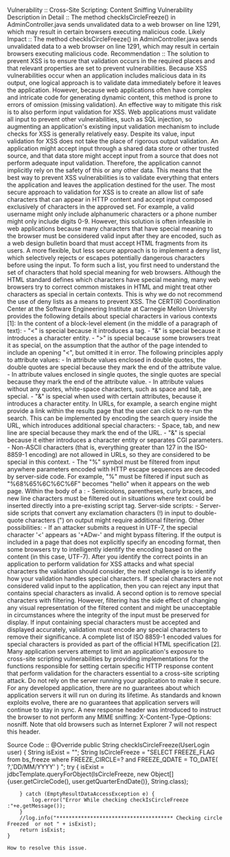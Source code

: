 Vulnerability :: Cross-Site Scripting: Content Sniffing
Vulnerability Description in Detail :: The method checkIsCircleFreeze() in AdminController.java sends unvalidated data to a web browser on line 1291, which may result in certain browsers executing malicious code.
Likely Impact :: The method checkIsCircleFreeze() in AdminController.java sends unvalidated data to a web browser on line 1291, which may result in certain browsers executing malicious code.
Recommendation :: The solution to prevent XSS is to ensure that validation occurs in the required places and that relevant properties are set to prevent vulnerabilities. Because XSS vulnerabilities occur when an application includes malicious data in its output, one logical approach is to validate data immediately before it leaves the application. However, because web applications often have complex and intricate code for generating dynamic content, this method is prone to errors of omission (missing validation). An effective way to mitigate this risk is to also perform input validation for XSS. Web applications must validate all input to prevent other vulnerabilities, such as SQL injection, so augmenting an application's existing input validation mechanism to include checks for XSS is generally relatively easy. Despite its value, input validation for XSS does not take the place of rigorous output validation. An application might accept input through a shared data store or other trusted source, and that data store might accept input from a source that does not perform adequate input validation. Therefore, the application cannot implicitly rely on the safety of this or any other data. This means that the best way to prevent XSS vulnerabilities is to validate everything that enters the application and leaves the application destined for the user. The most secure approach to validation for XSS is to create an allow list of safe characters that can appear in HTTP content and accept input composed exclusively of characters in the approved set. For example, a valid username might only include alphanumeric characters or a phone number might only include digits 0-9. However, this solution is often infeasible in web applications because many characters that have special meaning to the browser must be considered valid input after they are encoded, such as a web design bulletin board that must accept HTML fragments from its users. A more flexible, but less secure approach is to implement a deny list, which selectively rejects or escapes potentially dangerous characters before using the input. To form such a list, you first need to understand the set of characters that hold special meaning for web browsers. Although the HTML standard defines which characters have special meaning, many web browsers try to correct common mistakes in HTML and might treat other characters as special in certain contexts. This is why we do not recommend the use of deny lists as a means to prevent XSS. The CERT(R) Coordination Center at the Software Engineering Institute at Carnegie Mellon University provides the following details about special characters in various contexts [1]: In the content of a block-level element (in the middle of a paragraph of text): - "<" is special because it introduces a tag. - "&" is special because it introduces a character entity. - ">" is special because some browsers treat it as special, on the assumption that the author of the page intended to include an opening "<", but omitted it in error. The following principles apply to attribute values: - In attribute values enclosed in double quotes, the double quotes are special because they mark the end of the attribute value. - In attribute values enclosed in single quotes, the single quotes are special because they mark the end of the attribute value. - In attribute values without any quotes, white-space characters, such as space and tab, are special. - "&" is special when used with certain attributes, because it introduces a character entity. In URLs, for example, a search engine might provide a link within the results page that the user can click to re-run the search. This can be implemented by encoding the search query inside the URL, which introduces additional special characters: - Space, tab, and new line are special because they mark the end of the URL. - "&" is special because it either introduces a character entity or separates CGI parameters. - Non-ASCII characters (that is, everything greater than 127 in the ISO-8859-1 encoding) are not allowed in URLs, so they are considered to be special in this context. - The "%" symbol must be filtered from input anywhere parameters encoded with HTTP escape sequences are decoded by server-side code. For example, "%" must be filtered if input such as "%68%65%6C%6C%6F" becomes "hello" when it appears on the web page. Within the body of a <SCRIPT> </SCRIPT>: - Semicolons, parentheses, curly braces, and new line characters must be filtered out in situations where text could be inserted directly into a pre-existing script tag. Server-side scripts: - Server-side scripts that convert any exclamation characters (!) in input to double-quote characters (") on output might require additional filtering. Other possibilities: - If an attacker submits a request in UTF-7, the special character '<' appears as '+ADw-' and might bypass filtering. If the output is included in a page that does not explicitly specify an encoding format, then some browsers try to intelligently identify the encoding based on the content (in this case, UTF-7). After you identify the correct points in an application to perform validation for XSS attacks and what special characters the validation should consider, the next challenge is to identify how your validation handles special characters. If special characters are not considered valid input to the application, then you can reject any input that contains special characters as invalid. A second option is to remove special characters with filtering. However, filtering has the side effect of changing any visual representation of the filtered content and might be unacceptable in circumstances where the integrity of the input must be preserved for display. If input containing special characters must be accepted and displayed accurately, validation must encode any special characters to remove their significance. A complete list of ISO 8859-1 encoded values for special characters is provided as part of the official HTML specification [2]. Many application servers attempt to limit an application's exposure to cross-site scripting vulnerabilities by providing implementations for the functions responsible for setting certain specific HTTP response content that perform validation for the characters essential to a cross-site scripting attack. Do not rely on the server running your application to make it secure. For any developed application, there are no guarantees about which application servers it will run on during its lifetime. As standards and known exploits evolve, there are no guarantees that application servers will continue to stay in sync. A new response header was introduced to instruct the browser to not perform any MIME sniffing: X-Content-Type-Options: nosniff. Note that old browsers such as Internet Explorer 7 will not respect this header.

Source Code ::  @Override
    public String checkIsCircleFreeze(UserLogin user) {
        String isExist = "";
        String IsCircleFreeze = "SELECT FREEZE_FLAG from bs_freeze where FREEZE_CIRCLE=? and FREEZE_QDATE = TO_DATE( ?,'DD/MM/YYYY' ) ";
        try {
            isExist = jdbcTemplate.queryForObject(IsCircleFreeze,
                    new Object[]{user.getCircleCode(), user.getQuarterEndDate()}, String.class);

        } catch (EmptyResultDataAccessException e) {
            log.error("Error While checking checkIsCircleFreeze :"+e.getMessage());
        }
        //log.info("************************************** Checking circle Freezed  or not " + isExist);
        return isExist;
    }

    How to resolve this issue.
